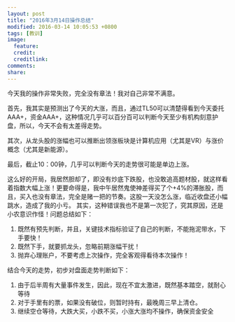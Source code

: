 ```yaml
---
layout: post
title: "2016年3月14日操作总结"
modified: 2016-03-14 10:05:53 +0800
tags: [教训]
image:
  feature: 
  credit: 
  creditlink: 
comments: 
share: 
---
```


今天我的操作非常失败，完全没有章法！我对自己非常不满意。

首先，我其实是预测出了今天的大涨，而且，通过TL50可以清楚得看到今天委托AAA+，资金AAA+，这种情况几乎可以百分百可以判断今天至少有机构刻意护盘，所以，今天不会有太差得走势。

其次，从龙头股的涨幅也可以推断出领涨板块是计算机应用（尤其是VR）与涨价概念（尤其是新能源）。

最后，截止10：00钟，几乎可以判断今天的走势很可能是单边上涨。

这么好的开局，我居然胆却了，即没有炒底下跌股，也没敢追高题材股，就这样看着指数大幅上涨！更要命得是，我中午居然鬼使神差得买了个+4%的滞胀股，而且，买入也没有章法，完全是赌一把的节奏。这股一天没怎么涨，临近收盘还小幅跳水，造成了我的小亏。
其实，这种错误我也不是第一次犯了，究其原因，还是小农意识作怪！问题总结如下：

1. 既然有预先判断，并且，关键技术指标验证了自己的判断，不能拖泥带水，下手要快！
2. 既然下手，就要抓龙头，忽略前期涨幅干扰！
3. 抛弃心理账户，不要考虑上次操作，完全客观得看待本次操作！

结合今天的走势，初步对盘面走势判断如下：

1. 由于后半周有大量事件发生，因此，现在不宜太激进，既然基本踏空，就耐心等待
2. 对于手里有的票，如果没有破位，则暂时持有，最晚周三早上清仓。
3. 继续空仓等待，大跌大买，小跌不买，小涨大涨均不操作，确保资金安全



